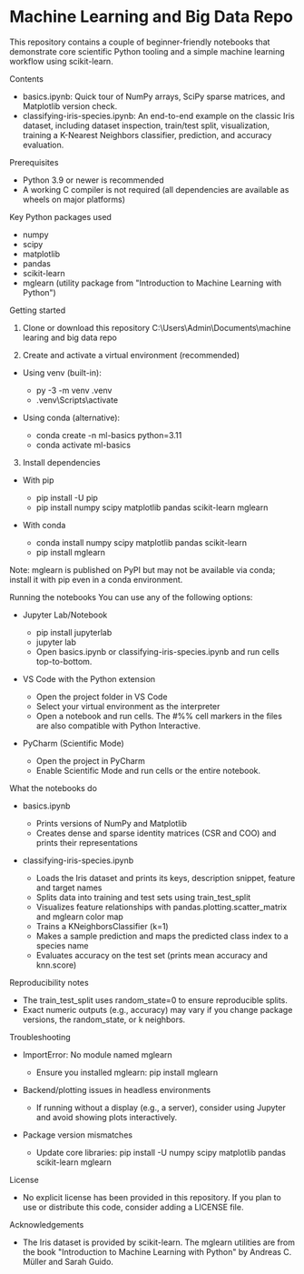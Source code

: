 # Machine Learning and Big Data Repo

This repository contains a couple of beginner-friendly notebooks that demonstrate core scientific Python tooling and a simple machine learning workflow using scikit-learn.

Contents
- basics.ipynb: Quick tour of NumPy arrays, SciPy sparse matrices, and Matplotlib version check.
- classifying-iris-species.ipynb: An end-to-end example on the classic Iris dataset, including dataset inspection, train/test split, visualization, training a K-Nearest Neighbors classifier, prediction, and accuracy evaluation.

Prerequisites
- Python 3.9 or newer is recommended
- A working C compiler is not required (all dependencies are available as wheels on major platforms)

Key Python packages used
- numpy
- scipy
- matplotlib
- pandas
- scikit-learn
- mglearn (utility package from "Introduction to Machine Learning with Python")

Getting started
1) Clone or download this repository
   C:\Users\Admin\Documents\machine learing and big data repo

2) Create and activate a virtual environment (recommended)
- Using venv (built-in):
  - py -3 -m venv .venv
  - .venv\Scripts\activate

- Using conda (alternative):
  - conda create -n ml-basics python=3.11
  - conda activate ml-basics

3) Install dependencies
- With pip
  - pip install -U pip
  - pip install numpy scipy matplotlib pandas scikit-learn mglearn

- With conda
  - conda install numpy scipy matplotlib pandas scikit-learn
  - pip install mglearn

Note: mglearn is published on PyPI but may not be available via conda; install it with pip even in a conda environment.

Running the notebooks
You can use any of the following options:
- Jupyter Lab/Notebook
  - pip install jupyterlab
  - jupyter lab
  - Open basics.ipynb or classifying-iris-species.ipynb and run cells top-to-bottom.

- VS Code with the Python extension
  - Open the project folder in VS Code
  - Select your virtual environment as the interpreter
  - Open a notebook and run cells. The #%% cell markers in the files are also compatible with Python Interactive.

- PyCharm (Scientific Mode)
  - Open the project in PyCharm
  - Enable Scientific Mode and run cells or the entire notebook.

What the notebooks do
- basics.ipynb
  - Prints versions of NumPy and Matplotlib
  - Creates dense and sparse identity matrices (CSR and COO) and prints their representations

- classifying-iris-species.ipynb
  - Loads the Iris dataset and prints its keys, description snippet, feature and target names
  - Splits data into training and test sets using train_test_split
  - Visualizes feature relationships with pandas.plotting.scatter_matrix and mglearn color map
  - Trains a KNeighborsClassifier (k=1)
  - Makes a sample prediction and maps the predicted class index to a species name
  - Evaluates accuracy on the test set (prints mean accuracy and knn.score)

Reproducibility notes
- The train_test_split uses random_state=0 to ensure reproducible splits.
- Exact numeric outputs (e.g., accuracy) may vary if you change package versions, the random_state, or k neighbors.

Troubleshooting
- ImportError: No module named mglearn
  - Ensure you installed mglearn: pip install mglearn

- Backend/plotting issues in headless environments
  - If running without a display (e.g., a server), consider using Jupyter and avoid showing plots interactively.

- Package version mismatches
  - Update core libraries: pip install -U numpy scipy matplotlib pandas scikit-learn mglearn

License
- No explicit license has been provided in this repository. If you plan to use or distribute this code, consider adding a LICENSE file.

Acknowledgements
- The Iris dataset is provided by scikit-learn. The mglearn utilities are from the book "Introduction to Machine Learning with Python" by Andreas C. Müller and Sarah Guido.

